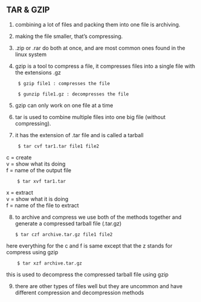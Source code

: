 ## TAR & GZIP
1. combining a lot of files and packing them into one file is archiving.

2. making the file smaller, that’s compressing.

3. .zip or .rar do both at once, and are most common ones found in the linux system

4. gzip is a tool to compress a file, it compresses files into a single file with the extensions .gz

		$ gzip file1 : compresses the file

		$ gunzip file1.gz : decompresses the file

5. gzip can only work on one file at a time

6. tar is used to combine multiple files into one big file (without compressing).

7. it has the extension of .tar file and is called a tarball

		$ tar cvf tar1.tar file1 file2

c = create 
<br>
v = show what its doing
<br>
f = name of the output file

		$ tar xvf tar1.tar

x = extract 
<br>
v = show what it is doing
<br>
f = name of the file to extract

8.  to archive and compress we use both of the methods together and generate a compressed tarball file (.tar.gz)

		$ tar czf archive.tar.gz file1 file2

here everything for the c and f is same except that the z stands for compress using gzip

		$ tar xzf archive.tar.gz

this is used to decompress the compressed tarball file using gzip

9. there are other types of files well but they are uncommon and have different compression and decompression methods